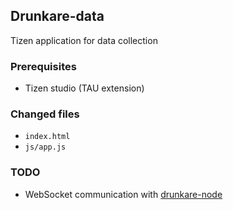 ## Drunkare-data
Tizen application for data collection

### Prerequisites
* Tizen studio (TAU extension)

### Changed files
* `index.html`
* `js/app.js`

### TODO
* WebSocket communication with [drunkare-node](https://github.com/snu-amp19-team1/drunkare-node)
